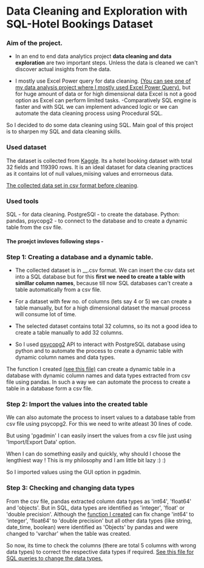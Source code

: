 # Data Cleaning and Exploration with SQL-Hotel Bookings Dataset

### Aim of the project.
- In an end to end data analytics project **data cleaning and data exploration** are two important steps. Unless the data is cleaned we can't discover  actual insights from the data.

- I mostly use Excel Power query for data cleaning. [(You can see one of my data analysis project where I mostly used Excel Power Query)](https://github.com/shakhscode/Inflation-and-GDP-Growth-Analysis-G20Countries#inflation-and-gdp-growth-analysis-g20-countries), but for huge amount of data or for high dimensional data Excel is not a good option as Excel can perform limited tasks.
-Comparatively SQL engine is faster and with SQL we can implement advanced logic or we can automate the data cleaning process using Procedural SQL. 

So I decided to do some data cleaning using SQL. Main goal of this project is to sharpen my SQL and data cleaning skills.

### Used dataset
The dataset is collected from [Kaggle](https://www.kaggle.com/datasets/jessemostipak/hotel-booking-demand). Its a hotel booking dataset with total 32 fields and 119390 rows. It is an ideal dataset for data cleaning practices as it contains lot of null values,miising values and errorneous data.

[The collected data set in csv format before cleaning](hotel_bookings.csv).

### Used tools
SQL - for data cleaning.
PostgreSQl - to create the database.
Python: pandas, psycopg2 - to connect to the database and to create a dynamic table from the csv file.

#### The proejct invloves following steps - 
### Step 1: Creating a database and a dynamic table.
- The collected dataset is in __.csv format. We can insert the csv data set into a SQL database but for this **first we need to create a table with simillar column names**, because till now SQL databases can't create a table automatically from a csv file. 

- For a dataset with few no. of columns (lets say 4 or 5) we can create a table manually, but for a high dimensional dataset the manual process will consume lot of time. 
- The selected dataset contains total 32 columns, so its not a good idea to create a table manually to add 32 columns.
- So I used [psycopg2](https://www.psycopg.org/docs/) API to interact with PostgreSQL database using python and to automate the process to create a dynamic table with dynamic column names and data types.

The function I created [(see this file)](CreateDatabaseAndImportData.ipynb) can create a dynamic table in a database with dynamic column names and data types extracted from csv file using pandas. In such a way we can automate the process to create a table in a database form a csv file.

### Step 2: Import the values into the created table
We can also automate the process to insert values to a database table from csv file using psycopg2. For this we need to write atleast 30 lines of code. 

But using 'pgadmin' I can easily insert the values from a csv file just using 'Import/Export Data' option. 

When I can do something easily and quickly, why should I choose the lengthiest way ! This is my philosophy and I am little bit lazy :) :)

So I imported values using the GUI option in pgadmin.

### Step 3: Checking and changing data types
From the csv file, pandas extracted column data types as 'int64', 'float64' and 'objects'. But in SQL, data types are identified as 
'integer', 'float' or 'double precision'. Although the [function I created](CreateDatabaseAndImportData.ipynb) can fix change 'int64' to 'integer', 'float64' to 'double precision' but all other data types (like string, date_time, boolean) were identified as 'Objects' by pandas and were changed to 'varchar' when the table was created.

So now, its time to check the columns (there are total 5 columns with wrong data types) to correct the respective data types if required. 
[See this file for SQL queries to change the data types.](ChangeDataTypes.sql)